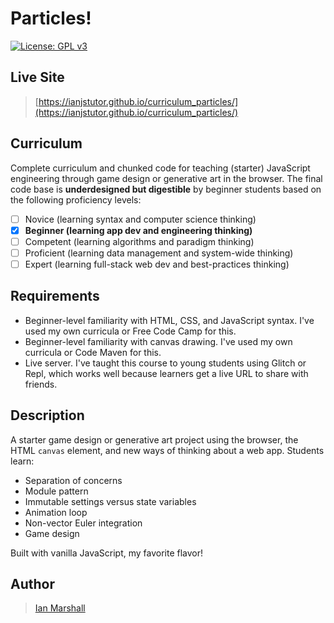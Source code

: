 # Particles!

[![License: GPL v3](https://img.shields.io/badge/License-GPLv3-blue.svg)](https://www.gnu.org/licenses/gpl-3.0)

## Live Site

> [https://ianjstutor.github.io/curriculum_particles/](https://ianjstutor.github.io/curriculum_particles/)

## Curriculum

Complete curriculum and chunked code for teaching (starter) JavaScript engineering through game design or generative art in the browser. The final code base is **underdesigned but digestible** by beginner students based on the following proficiency levels:
- [ ] Novice (learning syntax and computer science thinking)
- [x] **Beginner (learning app dev and engineering thinking)**
- [ ] Competent (learning algorithms and paradigm thinking)
- [ ] Proficient (learning data management and system-wide thinking)
- [ ] Expert (learning full-stack web dev and best-practices thinking)

## Requirements

* Beginner-level familiarity with HTML, CSS, and JavaScript syntax. I've used my own curricula or Free Code Camp for this.
* Beginner-level familiarity with canvas drawing. I've used my own curricula or Code Maven for this.
* Live server. I've taught this course to young students using Glitch or Repl, which works well because learners get a live URL to share with friends.

## Description

A starter game design or generative art project using the browser, the HTML <code>canvas</code> element, and new ways of thinking about a web app. Students learn:
* Separation of concerns
* Module pattern
* Immutable settings versus state variables
* Animation loop
* Non-vector Euler integration
* Game design

Built with vanilla JavaScript, my favorite flavor!

## Author

> [Ian Marshall](https://ianjstutor.github.io/ian-marshall/)